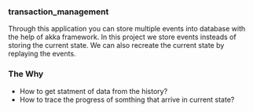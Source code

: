 ### transaction_management


Through this application you can store multiple events into database with the help of akka framework. In this project we store events insteads of storing the current state. We can also recreate the current state by replaying the events.

### The Why

- How to get statment of data from the history?
- How to trace the progress of somthing that arrive in current state?

